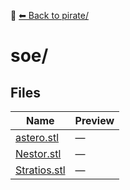 📁 [⬅ Back to pirate/](../README.md)

# soe/

## Files

| Name | Preview |
|------|---------|
| [astero.stl](./astero.stl) | — |
| [Nestor.stl](./Nestor.stl) | — |
| [Stratios.stl](./Stratios.stl) | — |
